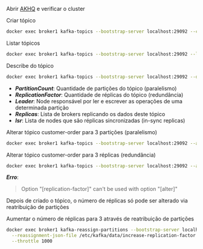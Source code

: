 Abrir [AKHQ][akhq] e verificar o cluster

Criar tópico
```bash
docker exec broker1 kafka-topics --bootstrap-server localhost:29092 --create --topic customer-order
```

Listar tópicos
```bash
docker exec broker1 kafka-topics --bootstrap-server localhost:29092 --list
```

Describe do tópico
```bash
docker exec broker1 kafka-topics --bootstrap-server localhost:29092 --describe --topic customer-order
```
- ***PartitionCount***: Quantidade de partições do tópico (paralelismo)
- ***ReplicationFactor***: Quantidade de réplicas do tópico (redundância)
- ***Leader***: Node responsável por ler e escrever as operações de uma determinada partição
- ***Replicas***: Lista de brokers replicando os dados deste tópico
- ***Isr***: Lista de nodes que são réplicas sincronizadas (in-sync replicas)

Alterar tópico customer-order para 3 partições (paralelismo)
```bash
docker exec broker1 kafka-topics --bootstrap-server localhost:29092 --alter --topic customer-order --partitions=3
```

Alterar tópico customer-order para 3 réplicas (redundância)
```bash
docker exec broker1 kafka-topics --bootstrap-server localhost:29092 --alter --topic customer-order --partitions=3 --replication-factor=3
```
***Erro***: 
> Option "[replication-factor]" can't be used with option "[alter]"

Depois de criado o tópico, o número de réplicas só pode ser alterado via reatribuição de partições

Aumentar o número de réplicas para 3 através de reatribuição de partições
```bash
docker exec broker1 kafka-reassign-partitions --bootstrap-server localhost:29092 --execute \
  --reassignment-json-file /etc/kafka/data/increase-replication-factor.json \
  --throttle 1000
``` 

[//]: # (These are reference links used in the body of this note and get stripped out when the markdown processor does its job. 
There is no need to format nicely because it shouldn't be seen. Thanks SO - http://stackoverflow.com/questions/4823468/store-comments-in-markdown-syntax)
[akhq]: <http://localhost:8080>